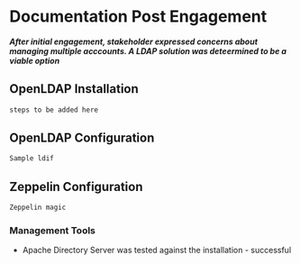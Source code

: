 # Documentation Post Engagement

***After initial engagement, stakeholder expressed concerns about managing multiple acccounts. A LDAP solution was deteermined to be a viable option***

## OpenLDAP Installation 

```bash
steps to be added here
```

## OpenLDAP Configuration 
```bash
Sample ldif
```

## Zeppelin Configuration
```bash
Zeppelin magic
```

### Management Tools

* Apache Directory Server was tested against the installation - successful

